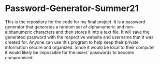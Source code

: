 # Password-Generator-Summer21
This is the repository for the code for my final project. It is a password generator that generates a random set of alphanumeric and non-alphanumeric  characters and then stores it into a text file. It will save the generated password with the respective website and username that it was created for. Anyone can use this program to help keep their private information secure and organized. Since it would be local to their computer it would likely be impossible for the users’ passwords to become compromised.
